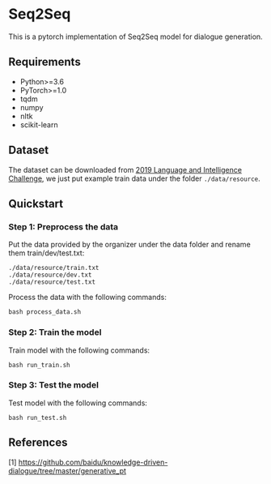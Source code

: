Seq2Seq
=============================

This is a pytorch implementation of Seq2Seq model for dialogue generation.

## Requirements

* Python>=3.6
* PyTorch>=1.0
* tqdm
* numpy
* nltk
* scikit-learn

## Dataset

The dataset can be downloaded from [2019 Language and Intelligence Challenge](http://lic2019.ccf.org.cn/talk), we just put example train data under the folder ```./data/resource```.

## Quickstart

### Step 1: Preprocess the data

Put the data provided by the organizer under the data folder and rename them  train/dev/test.txt: 
```
./data/resource/train.txt
./data/resource/dev.txt
./data/resource/test.txt
```

Process the data with the following commands:
```
bash process_data.sh
```

### Step 2: Train the model

Train model with the following commands:

```
bash run_train.sh
```

### Step 3: Test the model

Test model with the following commands:

```
bash run_test.sh
```

## References
[1] https://github.com/baidu/knowledge-driven-dialogue/tree/master/generative_pt